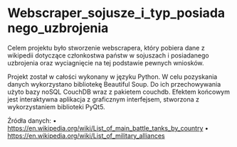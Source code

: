 # Webscraper_sojusze_i_typ_posiadanego_uzbrojenia
Celem projektu było stworzenie webscrapera, który pobiera dane z wikipedii dotyczące członkostwa państw w sojuszach i posiadanego uzbrojenia oraz wyciagnięcie na tej podstawie pewnych wniosków.

Projekt został w całości wykonany w języku Python. W celu pozyskania danych wykorzystano bibliotekę Beautiful Soup. Do ich przechowywania użyto bazy noSQL CouchDB wraz z pakietem couchdb. Efektem końcowym jest interaktywna aplikacja z graficznym interfejsem, stworzona z wykorzystaniem biblioteki PyQt5.

Źródła danych:
•	https://en.wikipedia.org/wiki/List_of_main_battle_tanks_by_country
•	https://en.wikipedia.org/wiki/List_of_military_alliances 
